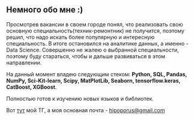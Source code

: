 ## Немного обо мне :)
Просмотрев вакансии в своем городе понял, что реализовать свою основную специальность(техник-ремонтник) не получится, поэтому решил, что надо искать более популярную и интересную специальность. В итоге остановился на аналитике данных, а именно - Data Science. Совершенно не жалею о выбранной специальности, поэтому буду стараться, чтобы и дальше развиваться в этом направлении.  

На данный момент владею следующим стеком: **Python, SQL, Pandas, NumPy, Sci-Kit-learn, Scipy, MatPlotLib, Seaborn, tensorflow.keras, CatBoost, XGBoost**.  

Полностью готов к изучению новых языков и библиотек.  

Вот [тут](https://t.me/AYELXEYEU) мой ТГ, а моя основная почта - hipoporus@gmail.com
